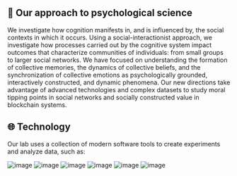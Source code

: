 ## 🧠 Our approach to psychological science

We investigate how cognition manifests in, and is influenced by, the social
contexts in which it occurs. Using a social-interactionist approach, we
investigate how processes carried out by the cognitive system impact outcomes
that characterize communities of individuals: from small groups to larger
social networks. We have focused on understanding the formation of collective
memories, the dynamics of collective beliefs, and the synchronization of
collective emotions as psychologically grounded, interactively constructed, and
dynamic phenomena. Our new directions take advantage of advanced technologies
and complex datasets to study moral tipping points in social networks and
socially constructed value in blockchain systems.

## 🌐 Technology

Our lab uses a collection of modern software tools to create experiments and analyze data, such as:

![image](https://img.shields.io/badge/Amazon_AWS-FF9900?style=for-the-badge&logo=amazonaws&logoColor=white)
![image](https://img.shields.io/badge/PyTorch-EE4C2C?style=for-the-badge&logo=pytorch&logoColor=white)
![image](https://img.shields.io/badge/GitHub_Actions-2088FF?style=for-the-badge&logo=github-actions&logoColor=white)
![image](https://img.shields.io/badge/Figma-F24E1E?style=for-the-badge&logo=figma&logoColor=white)
![image](https://img.shields.io/badge/React-20232A?style=for-the-badge&logo=react&logoColor=61DAFB)
![image](https://img.shields.io/badge/Slack-4A154B?style=for-the-badge&logo=slack&logoColor=white)
